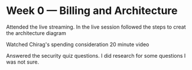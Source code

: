 # Week 0 — Billing and Architecture

Attended the live streaming. In the live session followed the steps to creat the architecture diagram



Watched Chirag's spending consideration 20 minute video

Answered the security quiz questions. I did research for some questions I was not sure. 
